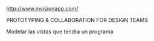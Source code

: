 http://www.invisionapp.com/

PROTOTYPING & COLLABORATION FOR DESIGN TEAMS

Modelar las vistas que tendra un programa
